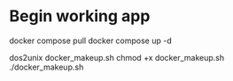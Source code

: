 # Begin working app

docker compose pull
docker compose up -d

dos2unix docker_makeup.sh
chmod +x docker_makeup.sh
./docker_makeup.sh
